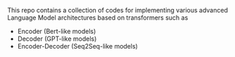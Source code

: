 This repo contains a collection of codes for implementing various advanced Language Model architectures based on transformers such as 
- Encoder (Bert-like models)
- Decoder (GPT-like models)
- Encoder-Decoder (Seq2Seq-like models)
